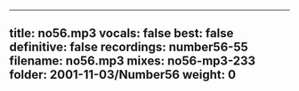 
---
title: no56.mp3
vocals: false
best: false
definitive: false
recordings: number56-55
filename: no56.mp3
mixes: no56-mp3-233
folder: 2001-11-03/Number56
weight: 0
---
